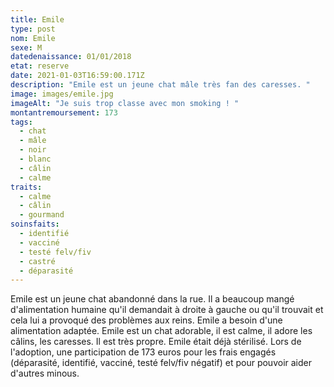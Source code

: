 ```yaml
---
title: Emile
type: post
nom: Emile
sexe: M
datedenaissance: 01/01/2018
etat: reserve
date: 2021-01-03T16:59:00.171Z
description: "Emile est un jeune chat mâle très fan des caresses. "
image: images/emile.jpg
imageAlt: "Je suis trop classe avec mon smoking ! "
montantremoursement: 173
tags:
  - chat
  - mâle
  - noir
  - blanc
  - câlin
  - calme
traits:
  - calme
  - câlin
  - gourmand
soinsfaits:
  - identifié
  - vacciné
  - testé felv/fiv
  - castré
  - déparasité
---
```

Emile est un jeune chat abandonné dans la rue. Il a beaucoup mangé d'alimentation humaine qu'il demandait à droite à gauche ou qu'il trouvait et cela lui a provoqué des problèmes aux reins. Emile a besoin d'une alimentation adaptée. Emile est un chat adorable, il est calme, il adore les câlins, les caresses. Il est très propre. Emile était déjà stérilisé. Lors de l'adoption, une participation de 173 euros pour les frais engagés (déparasité, identifié, vacciné, testé felv/fiv négatif) et pour pouvoir aider d'autres minous.